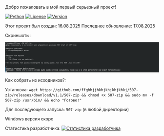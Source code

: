 Добро пожаловать в мой первый серьезный проект!

[![Python](https://img.shields.io/badge/Python-3.9+-blue?logo=python&logoColor=white)](https://www.python.org)
[![License](https://img.shields.io/badge/License-MIT-green)](LICENSE)
[![Version](https://img.shields.io/badge/Version-1.1.0-red)](https://github.com/ffghhjjhkhjkhjkhjkhkj/507-zip/releases)


Этот проект был создан: 16.08.2025
Последнее обновление: 17.08.2025

Скриншоты:

![Демонстрация 507-zip](https://raw.githubusercontent.com/ffghhjjhkhjkhjkhjkhkj/507-zip/main/screenshots/изображение.png)


Как собрать из исходников?:



Установка: `wget https://github.com/ffghhjjhkhjkhjkhjkhkj/507-zip/releases/download/v1.1/507-zip && chmod +x 507-zip && sudo mv -f 507-zip /usr/bin/ && echo "Готово!"
`


Для последующего запуска: `507-zip` (в любой директории)

Windows версия скоро


Статистика разработчика:
[![Статистика разработчика](https://github-readme-stats.vercel.app/api?username=ffghhjjhkhjkhjkhjkhkj&show_icons=true&theme=radical)](https://github.com/ffghhjjhkhjkhjkhjkhkj)
